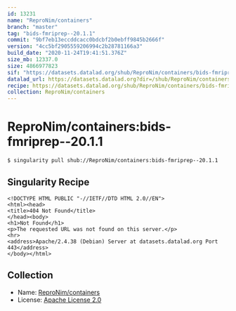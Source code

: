 ```yaml
---
id: 13231
name: "ReproNim/containers"
branch: "master"
tag: "bids-fmriprep--20.1.1"
commit: "9bf7eb13eccddcacc0bdcbf2b0ebff9845b2666f"
version: "4cc5bf2905559206994c2b28781166a3"
build_date: "2020-11-24T19:41:51.376Z"
size_mb: 12337.0
size: 4866977823
sif: "https://datasets.datalad.org/shub/ReproNim/containers/bids-fmriprep--20.1.1/2020-11-24-9bf7eb13-4cc5bf29/4cc5bf2905559206994c2b28781166a3.sif"
datalad_url: https://datasets.datalad.org?dir=/shub/ReproNim/containers/bids-fmriprep--20.1.1/2020-11-24-9bf7eb13-4cc5bf29/
recipe: https://datasets.datalad.org/shub/ReproNim/containers/bids-fmriprep--20.1.1/2020-11-24-9bf7eb13-4cc5bf29/Singularity
collection: ReproNim/containers
---
```


# ReproNim/containers:bids-fmriprep--20.1.1

```bash
$ singularity pull shub://ReproNim/containers:bids-fmriprep--20.1.1
```

## Singularity Recipe

```singularity
<!DOCTYPE HTML PUBLIC "-//IETF//DTD HTML 2.0//EN">
<html><head>
<title>404 Not Found</title>
</head><body>
<h1>Not Found</h1>
<p>The requested URL was not found on this server.</p>
<hr>
<address>Apache/2.4.38 (Debian) Server at datasets.datalad.org Port 443</address>
</body></html>
```

## Collection

 - Name: [ReproNim/containers](https://github.com/ReproNim/containers)
 - License: [Apache License 2.0](https://api.github.com/licenses/apache-2.0)

